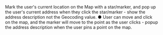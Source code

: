 Mark the user's current location on the Map with a star/marker, and pop up the
user's current address when they click the star/marker - show the address
description not the Geocoding value.
● User can move and click on the map, and the marker will move to the point as the
user clicks - popup the address description when the user pins a point on the
map.
